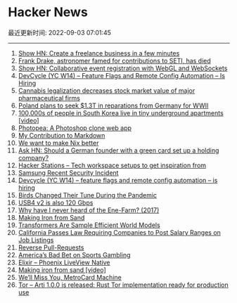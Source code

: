 # Hacker News

最近更新时间: 2022-09-03 07:01:45

--- 
1. [Show HN: Create a freelance business in a few minutes](https://clienty.app/) 
2. [Frank Drake, astronomer famed for contributions to SETI, has died](https://arstechnica.com/science/2022/09/frank-drake-astronomer-famed-for-contributions-to-seti-has-died/) 
3. [Show HN: Collaborative event registration with WebGL and WebSockets](https://nextjs.org/conf?d=oct2022) 
4. [DevCycle (YC W14) – Feature Flags and Remote Config Automation – Is Hiring](https://devcycle.com/company/careers) 
5. [Cannabis legalization decreases stock market value of major pharmaceutical firms](http://news.unm.edu/news/cannabis-legalization-decreases-the-stock-market-value-of-major-pharmaceutical-firms) 
6. [Poland plans to seek $1.3T in reparations from Germany for WWII](https://www.axios.com/2022/09/01/poland-reparations-germany-wwii) 
7. [100,000s of people in South Korea live in tiny underground apartments [video]](https://www.bbc.co.uk/news/av/world-asia-62762128) 
8. [Photopea: A Photoshop clone web app](https://www.photopea.com/) 
9. [My Contribution to Markdown](https://leancrew.com/all-this/2022/09/my-contribution-to-markdown/) 
10. [We want to make Nix better](https://determinate.systems/posts/we-want-to-make-nix-better) 
11. [Ask HN: Should a German founder with a green card set up a holding company?](https://news.ycombinator.com/item?id=32693593) 
12. [Hacker Stations – Tech workspace setups to get inspiration from](https://hackerstations.com) 
13. [Samsung Recent Security Incident](https://www.samsung.com/us/support/securityresponsecenter/) 
14. [Devcycle (YC W14) – feature flags and remote config automation – is hiring](https://devcycle.com/company/careers) 
15. [Birds Changed Their Tune During the Pandemic](https://www.atlasobscura.com/articles/bird-songs-changed-pandemic) 
16. [USB4 v2 is also 120 Gbps](https://www.angstronomics.com/p/usb4-v2) 
17. [Why have I never heard of the Ene-Farm? (2017)](https://earthbound.report/2017/08/11/why-have-i-never-heard-of-the-ene-farm/) 
18. [Making Iron from Sand](https://www.youtube.com/watch?v=OPIUMpiV0IY) 
19. [Transformers Are Sample Efficient World Models](https://arxiv.org/abs/2209.00588) 
20. [California Passes Law Requiring Companies to Post Salary Ranges on Job Listings](https://www.bloomberg.com/news/articles/2022-08-30/california-passes-law-requiring-companies-like-meta-disney-to-post-salary-range) 
21. [Reverse Pull-Requests](https://ideas.riverglide.com/reverse-pull-requests-a56b48080fb0?gi=1cf6882b78c) 
22. [America’s Bad Bet on Sports Gambling](https://compactmag.com/article/america-s-bad-bet-on-sports-gambling) 
23. [Elixir – Phoenix LiveView Native](https://native.live) 
24. [Making iron from sand [video]](https://www.youtube.com/watch?v=OPIUMpiV0IY) 
25. [We’ll Miss You, MetroCard Machine](https://www.curbed.com/2022/08/goodbye-metrocard-machine-friendly-interface.html) 
26. [Tor – Arti 1.0.0 is released: Rust Tor implementation ready for production use](https://blog.torproject.org/arti_100_released/) 
